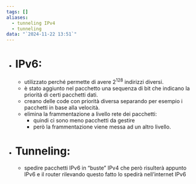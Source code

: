 ```yaml
---
tags: []
aliases:
  - tunneling IPv4
  - tunneling
data: "`2024-11-22 13:51`"
---
```

- # IPv6:
	- utilizzato perché permette di avere $2^{128}$ indirizzi diversi.
	- è stato aggiunto nel pacchetto una sequenza di bit che indicano la priorità di certi pacchetti dati.
	- creano delle code con priorità diversa separando per esempio i pacchetti in base alla velocità.
	- elimina la frammentazione a livello rete dei pacchetti:
		- quindi ci sono meno pacchetti da gestire
		- però la frammentazione viene messa ad un altro livello. 
- # Tunneling:
	- spedire pacchetti IPv6 in “buste” IPv4 che però risulterà appunto IPv6 e il router rilevando questo fatto lo spedirà nell’internet IPv6